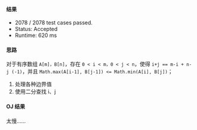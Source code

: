 #### 结果

 * 2078 / 2078 test cases passed.
 * Status: Accepted
 * Runtime: 620 ms

#### 思路

对于有序数组 `A[m]，B[n]`，存在 `0 < i < m，0 < j < n`，使得 `i+j == m-i + n-j (-1)`，并且 `Math.max(A[i-1], B[j-1]) <= Math.min(A[i], B[j])`；

1. 处理各种边界值
2. 使用二分查找 i、j

#### OJ 结果

太慢……